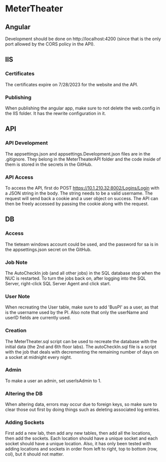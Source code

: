 # MeterTheater

## Angular
Development should be done on http://localhost:4200 (since that is the only port allowed by the CORS policy in the API).

## IIS
### Certificates
The certificates expire on 7/28/2023 for the website and the API.
### Publishing
When publishing the angular app, make sure to not delete the web.config in the IIS folder. It has the rewrite configuration in it.

## API
### API Development
The appsettings.json and appsettings.Development.json files are in the .gitignore. They belong in the MeterTheaterAPI folder and the code inside of them is stored in the secrets in the GitHub.
### API Access
To access the API, first do POST https://10.1.210.32:8002/Logins/Login with a JSON string in the body. The string needs to be a valid username. The request will send back a cookie and a user object on success. The API can then be freely accessed by passing the cookie along with the request.

## DB
### Access
The tieteam windows account could be used, and the password for sa is in the appsettings.json secret on the GitHub.
### Job Note
The AutoCheckIn job (and all other jobs) in the SQL database stop when the NUC is restarted. To turn the jobs back on, after logging into the SQL Server, right-click SQL Server Agent and click start.
### User Note
When recreating the User table, make sure to add 'BusPI' as a user, as that is the username used by the PI. Also note that only the userName and userID fields are currently used.
### Creation
The MeterTheater.sql script can be used to recreate the database with the initial data (the 2nd and 6th floor labs). The autoCheckIn.sql file is a script with the job that deals with decrementing the remaining number of days on a socket at midnight every night.
### Admin
To make a user an admin, set userIsAdmin to 1.
### Altering the DB
When altering data, errors may occur due to foreign keys, so make sure to clear those out first by doing things such as deleting associated log entries.
### Adding Sockets
First add a new lab, then add any new tables, then add all the locations, then add the sockets. Each location should have a unique socket and each socket should have a unique location. Also, it has only been tested with adding locations and sockets in order from left to right, top to bottom (row, col), but it should not matter.